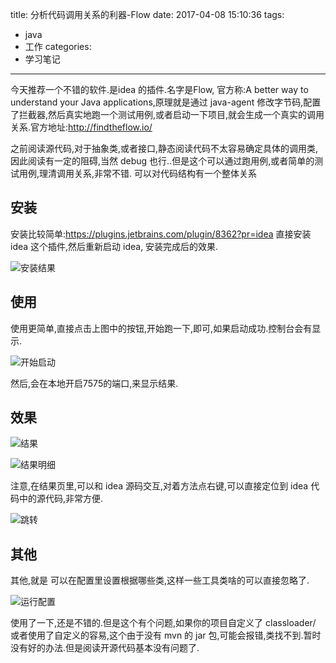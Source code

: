 title: 分析代码调用关系的利器-Flow
date: 2017-04-08 15:10:36
tags:
  - java
  - 工作
categories:
  - 学习笔记
---

今天推荐一个不错的软件.是idea 的插件.名字是Flow, 官方称:A better way to understand your Java applications,原理就是通过 java-agent 修改字节码,配置了拦截器,然后真实地跑一个测试用例,或者启动一下项目,就会生成一个真实的调用关系.官方地址:http://findtheflow.io/

之前阅读源代码,对于抽象类,或者接口,静态阅读代码不太容易确定具体的调用类,因此阅读有一定的阻碍,当然 debug 也行..但是这个可以通过跑用例,或者简单的测试用例,理清调用关系,非常不错.
可以对代码结构有一个整体关系

## 安装

安装比较简单:https://plugins.jetbrains.com/plugin/8362?pr=idea 直接安装idea 这个插件,然后重新启动 idea, 安装完成后的效果.

![安装结果](/images/flow_install.png)


## 使用

使用更简单,直接点击上图中的按钮,开始跑一下,即可,如果启动成功.控制台会有显示.

![开始启动](/images/flow_start.png)

然后,会在本地开启7575的端口,来显示结果.

## 效果

![结果](/images/flow_common.png)


![结果明细](/images/flow_detail.png)

注意,在结果页里,可以和 idea 源码交互,对着方法点右键,可以直接定位到 idea 代码中的源代码,非常方便.


![跳转](/images/flow_jump.png)


## 其他

其他,就是 可以在配置里设置根据哪些类,这样一些工具类啥的可以直接忽略了.

![运行配置](/images/flow_conf.png)

使用了一下,还是不错的.但是这个有个问题,如果你的项目自定义了 classloader/ 或者使用了自定义的容易,这个由于没有 mvn 的 jar 包,可能会报错,类找不到.暂时没有好的办法.但是阅读开源代码基本没有问题了.

